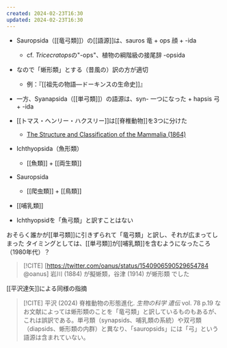 ```yaml
---
created: 2024-02-23T16:30
updated: 2024-02-23T16:30
---
```


- Sauropsida（[[竜弓類]]）の[[語源]]は、sauros 竜 + ops 顔 + -ida
	- cf. *Tricecratops*の"-ops"、植物の綱階級の接尾辞 -opsida
- なので「蜥形類」とする（昔風の）訳の方が適切
	- 例：『[[祖先の物語—ドーキンスの生命史]]』

- 一方、Syanapsida（[[単弓類]]）の語源は、syn- 一つになった + hapsis 弓 + -ida

- [[トマス・ヘンリー・ハクスリー]]は[[脊椎動物]]を3つに分けた
	- [The Structure and Classification of the Mammalia (1864)](http://aleph0.clarku.edu/huxley/UnColl/Gazettes/Mamma.html)
- Ichthyopsida（魚形類）
	- [[魚類]] + [[両生類]]
- Sauropsida
	- [[爬虫類]] + [[鳥類]]
- [[哺乳類]]

- Ichthyopsidを「魚弓類」と訳すことはない

おそらく誰かが[[単弓類]]に引きずられて「竜弓類」と訳し、それが広まってしまった
タイミングとしては、[[単弓類]]が[[哺乳類]]を含むようになったころ（1980年代）？

> [!CITE] [https://twitter.com/oanus/status/1540906590529654784 @oanus]
>  岩川 (1884) が擬蜥類，谷津 (1914) が蜥形類 でした


[[平沢達矢]]による同様の指摘
> [!CITE] 平沢 (2024) 脊椎動物の形態進化. *生物の科学 遺伝*  vol. 78  p.19
> なお文献によっては蜥形類のことを「竜弓類」と訳しているものもあるが、これは誤訳である。単弓類（synapsids、哺乳類の系統）や双弓類（diapsids、蜥形類の内群）と異なり、「sauropsids」には「弓」という語源は含まれていない。